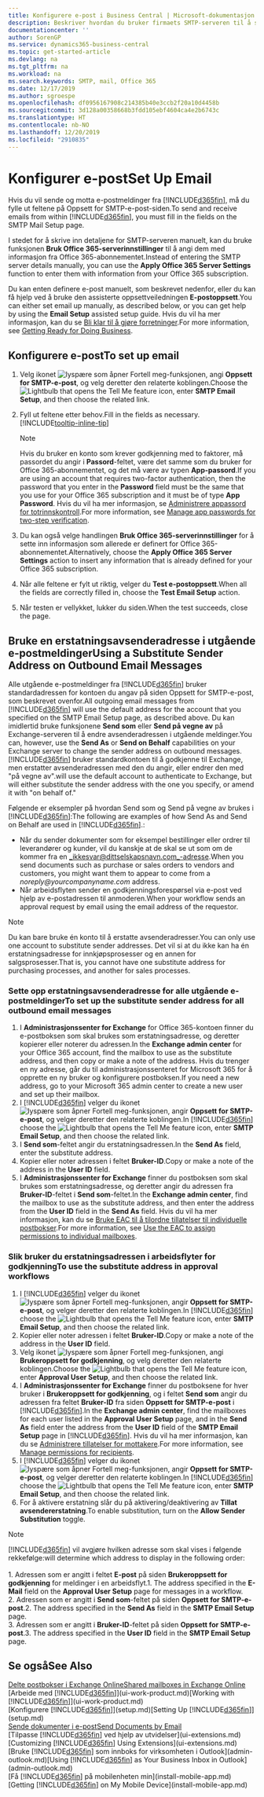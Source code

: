 ```yaml
---
title: Konfigurere e-post i Business Central | Microsoft-dokumentasjon
description: Beskriver hvordan du bruker firmaets SMTP-serveren til å sende og motta e-postmeldinger i Business Central, eller alternativt hvordan du bruker innstillingene for e-postserver som ble opprettet med Office 365-abonnementet.
documentationcenter: ''
author: SorenGP
ms.service: dynamics365-business-central
ms.topic: get-started-article
ms.devlang: na
ms.tgt_pltfrm: na
ms.workload: na
ms.search.keywords: SMTP, mail, Office 365
ms.date: 12/17/2019
ms.author: sgroespe
ms.openlocfilehash: df0956167908c214385b40e3ccb2f20a10d4458b
ms.sourcegitcommit: 3d128a00358668b3fdd105ebf4604ca4e2b6743c
ms.translationtype: HT
ms.contentlocale: nb-NO
ms.lasthandoff: 12/20/2019
ms.locfileid: "2910835"
---
```

# <a name="set-up-email"></a><span data-ttu-id="77a1f-103">Konfigurer e-post</span><span class="sxs-lookup"><span data-stu-id="77a1f-103">Set Up Email</span></span>
<span data-ttu-id="77a1f-104">Hvis du vil sende og motta e-postmeldinger fra [!INCLUDE[d365fin](includes/d365fin_md.md)], må du fylle ut feltene på Oppsett for SMTP-e-post-siden.</span><span class="sxs-lookup"><span data-stu-id="77a1f-104">To send and receive emails from within [!INCLUDE[d365fin](includes/d365fin_md.md)], you must fill in the fields on the SMTP Mail Setup page.</span></span>

<span data-ttu-id="77a1f-105">I stedet for å skrive inn detaljene for SMTP-serveren manuelt, kan du bruke funksjonen **Bruk Office 365-serverinnstillinger** til å angi dem med informasjon fra Office 365-abonnementet.</span><span class="sxs-lookup"><span data-stu-id="77a1f-105">Instead of entering the SMTP server details manually, you can use the **Apply Office 365 Server Settings** function to enter them with information from your Office 365 subscription.</span></span>

<span data-ttu-id="77a1f-106">Du kan enten definere e-post manuelt, som beskrevet nedenfor, eller du kan få hjelp ved å bruke den assisterte oppsettveiledningen **E-postoppsett**.</span><span class="sxs-lookup"><span data-stu-id="77a1f-106">You can either set email up manually, as described below, or you can get help by using the **Email Setup** assisted setup guide.</span></span> <span data-ttu-id="77a1f-107">Hvis du vil ha mer informasjon, kan du se [Bli klar til å gjøre forretninger](ui-get-ready-business.md).</span><span class="sxs-lookup"><span data-stu-id="77a1f-107">For more information, see [Getting Ready for Doing Business](ui-get-ready-business.md).</span></span>  

## <a name="to-set-up-email"></a><span data-ttu-id="77a1f-108">Konfigurere e-post</span><span class="sxs-lookup"><span data-stu-id="77a1f-108">To set up email</span></span>
1. <span data-ttu-id="77a1f-109">Velg ikonet ![lyspære som åpner Fortell meg-funksjonen](media/ui-search/search_small.png "Fortell hva du vil gjøre"), angi **Oppsett for SMTP-e-post**, og velg deretter den relaterte koblingen.</span><span class="sxs-lookup"><span data-stu-id="77a1f-109">Choose the ![Lightbulb that opens the Tell Me feature](media/ui-search/search_small.png "Tell me what you want to do") icon, enter **SMTP Email Setup**, and then choose the related link.</span></span>
2. <span data-ttu-id="77a1f-110">Fyll ut feltene etter behov.</span><span class="sxs-lookup"><span data-stu-id="77a1f-110">Fill in the fields as necessary.</span></span> [!INCLUDE[tooltip-inline-tip](includes/tooltip-inline-tip_md.md)]

    > [!NOTE]
    > <span data-ttu-id="77a1f-111">Hvis du bruker en konto som krever godkjenning med to faktorer, må passordet du angir i **Passord**-feltet, være det samme som du bruker for Office 365-abonnementet, og det må være av typen **App-passord**.</span><span class="sxs-lookup"><span data-stu-id="77a1f-111">If you are using an account that requires two-factor authentication, then the password that you enter in the **Password** field must be the same that you use for your Office 365 subscription and it must be of type **App Password**.</span></span> <span data-ttu-id="77a1f-112">Hvis du vil ha mer informasjon, se [Administrere appassord for totrinnskontroll](/azure/active-directory/user-help/multi-factor-authentication-end-user-app-passwords).</span><span class="sxs-lookup"><span data-stu-id="77a1f-112">For more information, see [Manage app passwords for two-step verification](/azure/active-directory/user-help/multi-factor-authentication-end-user-app-passwords).</span></span>
3. <span data-ttu-id="77a1f-113">Du kan også velge handlingen **Bruk Office 365-serverinnstillinger** for å sette inn informasjon som allerede er definert for Office 365-abonnementet.</span><span class="sxs-lookup"><span data-stu-id="77a1f-113">Alternatively, choose the **Apply Office 365 Server Settings** action to insert any information that is already defined for your Office 365 subscription.</span></span>
4. <span data-ttu-id="77a1f-114">Når alle feltene er fylt ut riktig, velger du **Test e-postoppsett**.</span><span class="sxs-lookup"><span data-stu-id="77a1f-114">When all the fields are correctly filled in, choose the **Test Email Setup** action.</span></span>
5. <span data-ttu-id="77a1f-115">Når testen er vellykket, lukker du siden.</span><span class="sxs-lookup"><span data-stu-id="77a1f-115">When the test succeeds, close the page.</span></span>

## <a name="using-a-substitute-sender-address-on-outbound-email-messages"></a><span data-ttu-id="77a1f-116">Bruke en erstatningsavsenderadresse i utgående e-postmeldinger</span><span class="sxs-lookup"><span data-stu-id="77a1f-116">Using a Substitute Sender Address on Outbound Email Messages</span></span>
<span data-ttu-id="77a1f-117">Alle utgående e-postmeldinger fra [!INCLUDE[d365fin](includes/d365fin_md.md)] bruker standardadressen for kontoen du angav på siden Oppsett for SMTP-e-post, som beskrevet ovenfor.</span><span class="sxs-lookup"><span data-stu-id="77a1f-117">All outgoing email messages from [!INCLUDE[d365fin](includes/d365fin_md.md)] will use the default address for the account that you specified on the SMTP Email Setup page, as described above.</span></span> <span data-ttu-id="77a1f-118">Du kan imidlertid bruke funksjonene **Send som** eller **Send på vegne av** på Exchange-serveren til å endre avsenderadressen i utgående meldinger.</span><span class="sxs-lookup"><span data-stu-id="77a1f-118">You can, however, use the **Send As** or **Send on Behalf** capabilities on your Exchange server to change the sender address on outbound messages.</span></span> [!INCLUDE[d365fin](includes/d365fin_md.md)] <span data-ttu-id="77a1f-119">bruker standardkontoen til å godkjenne til Exchange, men erstatter avsenderadressen med den du angir, eller endrer den med "på vegne av".</span><span class="sxs-lookup"><span data-stu-id="77a1f-119">will use the default account to authenticate to Exchange, but will either substitute the sender address with the one you specify, or amend it with "on behalf of."</span></span>

<span data-ttu-id="77a1f-120">Følgende er eksempler på hvordan Send som og Send på vegne av brukes i [!INCLUDE[d365fin](includes/d365fin_md.md)]:</span><span class="sxs-lookup"><span data-stu-id="77a1f-120">The following are examples of how Send As and Send on Behalf are used in [!INCLUDE[d365fin](includes/d365fin_md.md)].:</span></span>

 * <span data-ttu-id="77a1f-121">Når du sender dokumenter som for eksempel bestillinger eller ordrer til leverandører og kunder, vil du kanskje at de skal se ut som om de kommer fra en _ikkesvar@dittselskapsnavn.com_-adresse.</span><span class="sxs-lookup"><span data-stu-id="77a1f-121">When you send documents such as purchase or sales orders to vendors and customers, you might want them to appear to come from a _noreply@yourcompanyname.com_ address.</span></span>
 * <span data-ttu-id="77a1f-122">Når arbeidsflyten sender en godkjenningsforespørsel via e-post ved hjelp av e-postadressen til anmoderen.</span><span class="sxs-lookup"><span data-stu-id="77a1f-122">When your workflow sends an approval request by email using the email address of the requestor.</span></span>

> [!Note]
> <span data-ttu-id="77a1f-123">Du kan bare bruke én konto til å erstatte avsenderadresser.</span><span class="sxs-lookup"><span data-stu-id="77a1f-123">You can only use one account to substitute sender addresses.</span></span> <span data-ttu-id="77a1f-124">Det vil si at du ikke kan ha én erstatningsadresse for innkjøpsprosesser og en annen for salgsprosesser.</span><span class="sxs-lookup"><span data-stu-id="77a1f-124">That is, you cannot have one substitute address for purchasing processes, and another for sales processes.</span></span>

### <a name="to-set-up-the-substitute-sender-address-for-all-outbound-email-messages"></a><span data-ttu-id="77a1f-125">Sette opp erstatningsavsenderadresse for alle utgående e-postmeldinger</span><span class="sxs-lookup"><span data-stu-id="77a1f-125">To set up the substitute sender address for all outbound email messages</span></span>
1. <span data-ttu-id="77a1f-126">I **Administrasjonssenter for Exchange** for Office 365-kontoen finner du e-postboksen som skal brukes som erstatningsadresse, og deretter kopierer eller noterer du adressen.</span><span class="sxs-lookup"><span data-stu-id="77a1f-126">In the **Exchange admin center** for your Office 365 account, find the mailbox to use as the substitute address, and then copy or make a note of the address.</span></span> <span data-ttu-id="77a1f-127">Hvis du trenger en ny adresse, går du til administrasjonssenteret for Microsoft 365 for å opprette en ny bruker og konfigurere postboksen.</span><span class="sxs-lookup"><span data-stu-id="77a1f-127">If you need a new address, go to your Microsoft 365 admin center to create a new user and set up their mailbox.</span></span>
2. <span data-ttu-id="77a1f-128">I [!INCLUDE[d365fin](includes/d365fin_md.md)] velger du ikonet ![lyspære som åpner Fortell meg-funksjonen](media/ui-search/search_small.png "Fortell hva du vil gjøre"), angir **Oppsett for SMTP-e-post**, og velger deretter den relaterte koblingen.</span><span class="sxs-lookup"><span data-stu-id="77a1f-128">In [!INCLUDE[d365fin](includes/d365fin_md.md)] choose the ![Lightbulb that opens the Tell Me feature](media/ui-search/search_small.png "Tell me what you want to do") icon, enter **SMTP Email Setup**, and then choose the related link.</span></span>
3. <span data-ttu-id="77a1f-129">I **Send som**-feltet angir du erstatningsadressen.</span><span class="sxs-lookup"><span data-stu-id="77a1f-129">In the **Send As** field, enter the substitute address.</span></span>
4. <span data-ttu-id="77a1f-130">Kopier eller noter adressen i feltet **Bruker-ID**.</span><span class="sxs-lookup"><span data-stu-id="77a1f-130">Copy or make a note of the address in the **User ID** field.</span></span>
5. <span data-ttu-id="77a1f-131">I **Administrasjonssenter for Exchange** finner du postboksen som skal brukes som erstatningsadresse, og deretter angir du adressen fra **Bruker-ID**-feltet i **Send som**-feltet.</span><span class="sxs-lookup"><span data-stu-id="77a1f-131">In the **Exchange admin center**, find the mailbox to use as the substitute address, and then enter the address from the **User ID** field in the **Send As** field.</span></span> <span data-ttu-id="77a1f-132">Hvis du vil ha mer informasjon, kan du se [Bruke EAC til å tilordne tillatelser til individuelle postbokser](/Exchange/recipients/mailbox-permissions?view=exchserver-2019#use-the-eac-to-assign-permissions-to-individual-mailboxes).</span><span class="sxs-lookup"><span data-stu-id="77a1f-132">For more information, see [Use the EAC to assign permissions to individual mailboxes](/Exchange/recipients/mailbox-permissions?view=exchserver-2019#use-the-eac-to-assign-permissions-to-individual-mailboxes).</span></span>

### <a name="to-use-the-substitute-address-in-approval-workflows"></a><span data-ttu-id="77a1f-133">Slik bruker du erstatningsadressen i arbeidsflyter for godkjenning</span><span class="sxs-lookup"><span data-stu-id="77a1f-133">To use the substitute address in approval workflows</span></span>
1. <span data-ttu-id="77a1f-134">I [!INCLUDE[d365fin](includes/d365fin_md.md)] velger du ikonet ![lyspære som åpner Fortell meg-funksjonen](media/ui-search/search_small.png "Fortell hva du vil gjøre"), angir **Oppsett for SMTP-e-post**, og velger deretter den relaterte koblingen.</span><span class="sxs-lookup"><span data-stu-id="77a1f-134">In [!INCLUDE[d365fin](includes/d365fin_md.md)] choose the ![Lightbulb that opens the Tell Me feature](media/ui-search/search_small.png "Tell me what you want to do") icon, enter **SMTP Email Setup**, and then choose the related link.</span></span>
2. <span data-ttu-id="77a1f-135">Kopier eller noter adressen i feltet **Bruker-ID**.</span><span class="sxs-lookup"><span data-stu-id="77a1f-135">Copy or make a note of the address in the **User ID** field.</span></span>
3. <span data-ttu-id="77a1f-136">Velg ikonet ![lyspære som åpner Fortell meg-funksjonen](media/ui-search/search_small.png "Fortell hva du vil gjøre"), angi **Brukeroppsett for godkjenning**, og velg deretter den relaterte koblingen.</span><span class="sxs-lookup"><span data-stu-id="77a1f-136">Choose the ![Lightbulb that opens the Tell Me feature](media/ui-search/search_small.png "Tell me what you want to do") icon, enter **Approval User Setup**, and then choose the related link.</span></span>
4. <span data-ttu-id="77a1f-137">I **Administrasjonssenter for Exchange** finner du postboksene for hver bruker i **Brukeroppsett for godkjenning**, og i feltet **Send som** angir du adressen fra feltet **Bruker-ID** fra siden **Oppsett for SMTP-e-post** i [!INCLUDE[d365fin](includes/d365fin_md.md)].</span><span class="sxs-lookup"><span data-stu-id="77a1f-137">In the **Exchange admin center**, find the mailboxes for each user listed in the **Approval User Setup** page, and in the **Send As** field enter the address from the **User ID** field of the **SMTP Email Setup** page in [!INCLUDE[d365fin](includes/d365fin_md.md)].</span></span> <span data-ttu-id="77a1f-138">Hvis du vil ha mer informasjon, kan du se [Administrere tillatelser for mottakere](/Exchange/recipients/mailbox-permissions?view=exchserver-2019).</span><span class="sxs-lookup"><span data-stu-id="77a1f-138">For more information, see [Manage permissions for recipients](/Exchange/recipients/mailbox-permissions?view=exchserver-2019).</span></span>
5. <span data-ttu-id="77a1f-139">I [!INCLUDE[d365fin](includes/d365fin_md.md)] velger du ikonet ![lyspære som åpner Fortell meg-funksjonen](media/ui-search/search_small.png "Fortell hva du vil gjøre"), angir **Oppsett for SMTP-e-post**, og velger deretter den relaterte koblingen.</span><span class="sxs-lookup"><span data-stu-id="77a1f-139">In [!INCLUDE[d365fin](includes/d365fin_md.md)] choose the ![Lightbulb that opens the Tell Me feature](media/ui-search/search_small.png "Tell me what you want to do") icon, enter **SMTP Email Setup**, and then choose the related link.</span></span>
6. <span data-ttu-id="77a1f-140">For å aktivere erstatning slår du på aktivering/deaktivering av **Tillat avsendererstatning**.</span><span class="sxs-lookup"><span data-stu-id="77a1f-140">To enable substitution, turn on the **Allow Sender Substitution** toggle.</span></span>

> [!Note]
> [!INCLUDE[d365fin](includes/d365fin_md.md)] <span data-ttu-id="77a1f-141">vil avgjøre hvilken adresse som skal vises i følgende rekkefølge:</span><span class="sxs-lookup"><span data-stu-id="77a1f-141">will determine which address to display in the following order:</span></span> <br><br> <span data-ttu-id="77a1f-142">1. Adressen som er angitt i feltet **E-post** på siden **Brukeroppsett for godkjenning** for meldinger i en arbeidsflyt.</span><span class="sxs-lookup"><span data-stu-id="77a1f-142">1. The address specified in the **E-Mail** field on the **Approval User Setup** page for messages in a workflow.</span></span> <br> <span data-ttu-id="77a1f-143">2. Adressen som er angitt i **Send som**-feltet på siden **Oppsett for SMTP-e-post**.</span><span class="sxs-lookup"><span data-stu-id="77a1f-143">2. The address specified in the **Send As** field in the **SMTP Email Setup** page.</span></span> <br> <span data-ttu-id="77a1f-144">3. Adressen som er angitt i **Bruker-ID**-feltet på siden **Oppsett for SMTP-e-post**.</span><span class="sxs-lookup"><span data-stu-id="77a1f-144">3. The address specified in the **User ID** field in the **SMTP Email Setup** page.</span></span>


## <a name="see-also"></a><span data-ttu-id="77a1f-145">Se også</span><span class="sxs-lookup"><span data-stu-id="77a1f-145">See Also</span></span>

[<span data-ttu-id="77a1f-146">Delte postbokser i Exchange Online</span><span class="sxs-lookup"><span data-stu-id="77a1f-146">Shared mailboxes in Exchange Online</span></span>](/exchange/collaboration-exo/shared-mailboxes)  
<span data-ttu-id="77a1f-147">[Arbeide med [!INCLUDE[d365fin](includes/d365fin_md.md)]](ui-work-product.md)</span><span class="sxs-lookup"><span data-stu-id="77a1f-147">[Working with [!INCLUDE[d365fin](includes/d365fin_md.md)]](ui-work-product.md)</span></span>  
<span data-ttu-id="77a1f-148">[Konfigurere [!INCLUDE[d365fin](includes/d365fin_md.md)]](setup.md)</span><span class="sxs-lookup"><span data-stu-id="77a1f-148">[Setting Up [!INCLUDE[d365fin](includes/d365fin_md.md)]](setup.md)</span></span>  
[<span data-ttu-id="77a1f-149">Sende dokumenter i e-post</span><span class="sxs-lookup"><span data-stu-id="77a1f-149">Send Documents by Email</span></span>](ui-how-send-documents-email.md)  
<span data-ttu-id="77a1f-150">[Tilpasse [!INCLUDE[d365fin](includes/d365fin_md.md)] ved hjelp av utvidelser](ui-extensions.md)</span><span class="sxs-lookup"><span data-stu-id="77a1f-150">[Customizing [!INCLUDE[d365fin](includes/d365fin_md.md)] Using Extensions](ui-extensions.md)</span></span>  
<span data-ttu-id="77a1f-151">[Bruke [!INCLUDE[d365fin](includes/d365fin_md.md)] som innboks for virksomheten i Outlook](admin-outlook.md)</span><span class="sxs-lookup"><span data-stu-id="77a1f-151">[Using [!INCLUDE[d365fin](includes/d365fin_md.md)] as Your Business Inbox in Outlook](admin-outlook.md)</span></span>  
<span data-ttu-id="77a1f-152">[Få [!INCLUDE[d365fin](includes/d365fin_md.md)] på mobilenheten min](install-mobile-app.md)</span><span class="sxs-lookup"><span data-stu-id="77a1f-152">[Getting [!INCLUDE[d365fin](includes/d365fin_md.md)] on My Mobile Device](install-mobile-app.md)</span></span>
